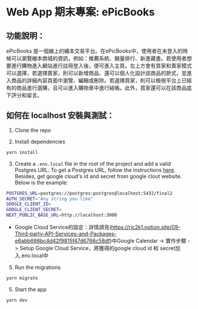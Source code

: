 # Web App 期末專案: ePicBooks

## 功能說明：

 ePicBooks 是一個線上的繪本交易平台。在ePicBooks中，使用者在未登入的時候可以瀏覽繪本商城的資訊，例如：推薦系統、銷量排行、新進藏書。若使用者想要進行購物進入網站進行註冊登入後，便可進入主頁。左上方會有買家和賣家模式可以選擇，若選擇賣家，則可以新增商品、還可以個人化設計該商品的款式，並進入商品的詳細內容頁面中瀏覽、編輯或刪除。若選擇買家，則可以檢視平台上已經有的商品進行選購，且可以進入購物車中進行結帳。此外，買家還可以在該商品底下評分和留言。


## 如何在 localhost 安裝與測試：

1. Clone the repo

2. Install dependencies

```bash
yarn install
```

3. Create a `.env.local` file in the root of the project and add a valid Postgres URL. To get a Postgres URL, follow the instructions [here](https://ric2k1.notion.site/Free-postgresql-tutorial-f99605d5c5104acc99b9edf9ab649199?pvs=4). Besides, get google cloud's id and secret from google clout website. Below is the example:

```bash
POSTGRES_URL=postgres://postgres:postgres@localhost:5432/final2
AUTH_SECRET="Any string you like"
GOOGLE_CLIENT_ID=
GOOGLE_CLIENT_SECRET=
NEXT_PUBLIC_BASE_URL=http://localhost:3000

```

- Google Cloud Service的設定：詳情請見(https://ric2k1.notion.site/09-Third-party-API-Services-and-Packages-e6abb698bc4d42f9815f47d6766c58df)中Google Calendar -> 實作步驟 -> Setup Google Cloud Service，將獲得的google cloud id 和 secret加入.env.local中

5.  Run the migrations

```bash
yarn migrate
```

5. Start the app

```bash
yarn dev
```
